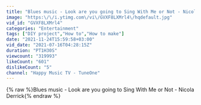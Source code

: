 ```yaml
---
title: "Blues music - Look are you going to Sing With Me or Not - Nicola Derrick"
image: "https:\/\/i.ytimg.com\/vi\/GVXF8LXMrl4\/hqdefault.jpg"
vid_id: "GVXF8LXMrl4"
categories: "Entertainment"
tags: ["DIY project","How to","How to make"]
date: "2021-11-24T15:59:58+03:00"
vid_date: "2021-07-16T04:28:15Z"
duration: "PT1H30S"
viewcount: "319993"
likeCount: "601"
dislikeCount: "5"
channel: "Happy Music TV - TuneOne"
---
```

{% raw %}Blues music - Look are you going to Sing With Me or Not - Nicola Derrick{% endraw %}
